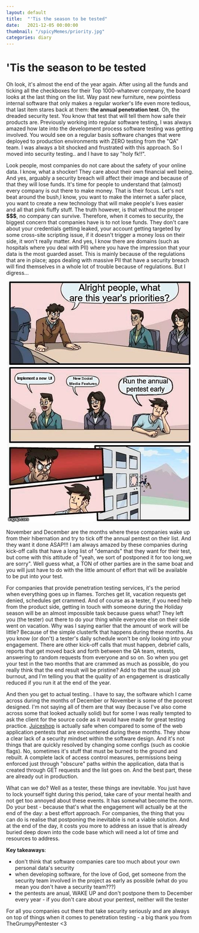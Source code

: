 ```yaml
---
layout: default
title:  "'Tis the season to be tested"
date:   2021-12-05 00:00:00
thumbnail: "/spicyMemes/priority.jpg"
categories: diary
---
```

<h1>'Tis the season to be tested</h1>

Oh look, it's almost the end of the year again. After using all the funds and ticking all the checkboxes for their Top 1000-whatever company, the board looks at the last thing on the list. Way past new furniture, new pointless internal software that only makes a regular worker's life even more tedious, that last item stares back at them: **the annual penetration test**. Oh, the dreaded security test. You know that test that will tell them how safe their products are. Previously working into regular software testing, I was always amazed how late into the development process software testing was getting involved. You would see on a regular basis software changes that were deployed to production environments with ZERO testing from the "QA" team. I was always a bit shocked and frustrated with this approach. So I moved into security testing.. and I have to say "holy fk!!". 

Look people, most companies do not care about the safety of your online data. I know, what a shocker! They care about their own financial well being. And yes, arguably a security breach will affect their image and because of that they will lose funds. It's time for people to understand that (almost) every company is out there to make money. That is their focus. Let's not beat around the bush,I know, you want to make the internet a safer place, you want to create a new technology that will make people's lives easier and all that pink fluffy stuff. The truth however, is that without the proper **$$$**, no company can survive. Therefore, when it comes to security, the biggest concern that companies have is to not lose funds. They don't care about your credentials getting leaked, your account getting targeted by some cross-site scripting issue, if it doesn't trigger a money loss on their side, it won't really matter. And yes, I know there are domains (such as hospitals where you deal with PII) where you have the impression that your data is the most guarded asset. This is mainly because of the regulations that are in place; apps dealing with massive PII that have a security breach will find themselves in a whole lot of trouble because of regulations. But I digress...

<center><img src="/spicyMemes/priority.jpg" alt="Twitter Logo" style="float:center"></center>

November and December are the months where these companies wake up from their hibernation and try to tick off the annual pentest on their list. And they want it done ASAP!!! I am always amazed by these companies during kick-off calls that have a long list of "demands" that they want for their test, but come with this attitude of "yeah, we sort of postponed it for too long,we are sorry". Well guess what, a TON of other parties are in the same boat and you will just have to do with the little amount of effort that will be available to be put into your test. 

For companies that provide penetration testing services, it's the period when everything goes up in flames. Torches get lit, vacation requests get denied, schedules get crammed. And of course as a tester, if you need help from the product side, getting in touch with someone during the Holiday season will be an almost impossible task because guess what? They left you (the tester) out there to do your thing while everyone else on their side went on vacation. Why was I saying earlier that the amount of work will be little? Because of the simple clusterfk that happens during these months. As you know (or don't) a tester's daily schedule won't be only looking into your engagement. There are other kick-off calls that must happen, debrief calls, reports that get moved back and forth between the QA team, retests, answering to random requests from everyone and so on. So when you get your test in the two months that are crammed as much as possible, do you really think that the end result will be pristine? Add to that the usual job burnout, and I'm telling you that the quality of an engagement is drastically reduced if you run it at the end of the year.

And then you get to actual testing.. I have to say, the software which I came across during the months of December or November is some of the poorest designed. I'm not saying all of them are that way (because I've also come across some that looked actually solid) but for some I was really tempted to ask the client for the source code as it would have made for great testing practice. <a href="https://owasp.org/www-project-juice-shop/">Juiceshop</a> is actually safe when compared to some of the web application pentests that are encountered during these months. They show a clear lack of a security mindset within the software design. And it's not things that are quickly resolved by changing some configs (such as cookie flags). No, sometimes it's stuff that must be burned to the ground and rebuilt. A complete lack of access control measures, permissions being enforced just through "obscure" paths within the application, data that is created through GET requests and the list goes on. And the best part, these are already out in production.

What can we do? Well as a tester, these things are inevitable. You just have to lock yourself tight during this period, take care of your mental health and not get too annoyed about these events. It has somewhat become the norm. Do your best - because that's what the engagement will actually be at the end of the day: a best effort approach. For companies, the thing that you can do is realise that postponing the inevitable is not a viable solution. And at the end of the day, it costs you more to address an issue that is already buried deep down into the code base which will need a lot of time and resources to address.

**Key takeaways**:
- don't think that software companies care too much about your own personal data's security
- when developing software, for the love of God, get someone from the security team involved in the project as early as possible (what do you mean you don't have a security team???)
- the pentests are anual, WAKE UP and don't postpone them to December every year - if you don't care about your pentest, neither will the tester

For all you companies out there that take security seriously and are always on top of things when it comes to penetration testing - a big thank you from TheGrumpyPentester <3
